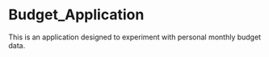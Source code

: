 # Budget_Application
This is an application designed to experiment with personal monthly budget data.
